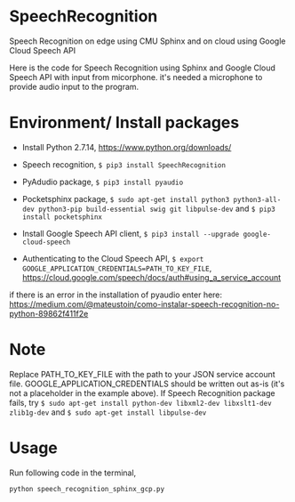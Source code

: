 # SpeechRecognition
Speech Recognition on edge using CMU Sphinx and on cloud using Google Cloud Speech API

Here is the code for Speech Recognition using Sphinx and Google Cloud Speech API with input from micorphone. it's needed a microphone to provide audio input to the program. 

# Environment/ Install packages
- Install Python 2.7.14, https://www.python.org/downloads/
- Speech recognition, `$ pip3 install SpeechRecognition`
- PyAdudio package,  `$ pip3 install pyaudio`
- Pocketsphinx package, `$ sudo apt-get install python3 python3-all-dev python3-pip build-essential swig git libpulse-dev` and `$ pip3 install pocketsphinx`  

- Install Google Speech API client, `$ pip3 install --upgrade google-cloud-speech`
- Authenticating to the Cloud Speech API, `$ export GOOGLE_APPLICATION_CREDENTIALS=PATH_TO_KEY_FILE`, https://cloud.google.com/speech/docs/auth#using_a_service_account


if there is an error in the installation of pyaudio enter here: https://medium.com/@mateustoin/como-instalar-speech-recognition-no-python-89862f411f2e

# Note
Replace PATH_TO_KEY_FILE with the path to your JSON service account file. GOOGLE_APPLICATION_CREDENTIALS should be written out as-is (it's not a placeholder in the example above).
If Speech Recognition package fails, try `$ sudo apt-get install python-dev libxml2-dev libxslt1-dev zlib1g-dev` and `$ sudo apt-get install libpulse-dev`

# Usage
Run following code in the terminal,

`python speech_recognition_sphinx_gcp.py`

